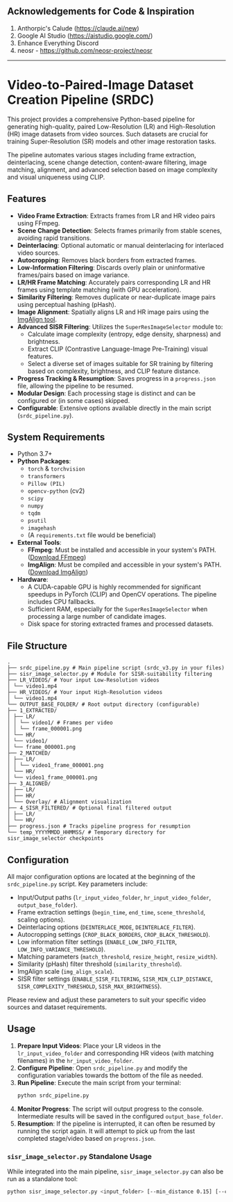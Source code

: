 ## Acknowledgements for Code & Inspiration
1. Anthorpic's Calude (https://claude.ai/new)
2. Google AI Studio (https://aistudio.google.com/)
3. Enhance Everything Discord
4. neosr - https://github.com/neosr-project/neosr

-------------------------------

# Video-to-Paired-Image Dataset Creation Pipeline (SRDC)

This project provides a comprehensive Python-based pipeline for generating high-quality, paired Low-Resolution (LR) and High-Resolution (HR) image datasets from video sources. Such datasets are crucial for training Super-Resolution (SR) models and other image restoration tasks.

The pipeline automates various stages including frame extraction, deinterlacing, scene change detection, content-aware filtering, image matching, alignment, and advanced selection based on image complexity and visual uniqueness using CLIP.

## Features

*   **Video Frame Extraction**: Extracts frames from LR and HR video pairs using FFmpeg.
*   **Scene Change Detection**: Selects frames primarily from stable scenes, avoiding rapid transitions.
*   **Deinterlacing**: Optional automatic or manual deinterlacing for interlaced video sources.
*   **Autocropping**: Removes black borders from extracted frames.
*   **Low-Information Filtering**: Discards overly plain or uninformative frames/pairs based on image variance.
*   **LR/HR Frame Matching**: Accurately pairs corresponding LR and HR frames using template matching (with GPU acceleration).
*   **Similarity Filtering**: Removes duplicate or near-duplicate image pairs using perceptual hashing (pHash).
*   **Image Alignment**: Spatially aligns LR and HR image pairs using the [ImgAlign tool](https://github.com/NicholasGU/ImgAlign).
*   **Advanced SISR Filtering**: Utilizes the `SuperResImageSelector` module to:
    *   Calculate image complexity (entropy, edge density, sharpness) and brightness.
    *   Extract CLIP (Contrastive Language-Image Pre-Training) visual features.
    *   Select a diverse set of images suitable for SR training by filtering based on complexity, brightness, and CLIP feature distance.
*   **Progress Tracking & Resumption**: Saves progress in a `progress.json` file, allowing the pipeline to be resumed.
*   **Modular Design**: Each processing stage is distinct and can be configured or (in some cases) skipped.
*   **Configurable**: Extensive options available directly in the main script (`srdc_pipeline.py`).

## System Requirements

*   Python 3.7+
*   **Python Packages**:
    *   `torch` & `torchvision`
    *   `transformers`
    *   `Pillow (PIL)`
    *   `opencv-python` (cv2)
    *   `scipy`
    *   `numpy`
    *   `tqdm`
    *   `psutil`
    *   `imagehash`
    *   (A `requirements.txt` file would be beneficial)
*   **External Tools**:
    *   **FFmpeg**: Must be installed and accessible in your system's PATH. ([Download FFmpeg](https://ffmpeg.org/download.html))
    *   **ImgAlign**: Must be compiled and accessible in your system's PATH. ([Download ImgAlign](https://github.com/NicholasGU/ImgAlign))
*   **Hardware**:
    *   A CUDA-capable GPU is highly recommended for significant speedups in PyTorch (CLIP) and OpenCV operations. The pipeline includes CPU fallbacks.
    *   Sufficient RAM, especially for the `SuperResImageSelector` when processing a large number of candidate images.
    *   Disk space for storing extracted frames and processed datasets.

## File Structure
```
.
├── srdc_pipeline.py # Main pipeline script (srdc_v3.py in your files)
├── sisr_image_selector.py # Module for SISR-suitability filtering
├── LR_VIDEOS/ # Your input Low-Resolution videos
│ └── video1.mp4
├── HR_VIDEOS/ # Your input High-Resolution videos
│ └── video1.mp4
└── OUTPUT_BASE_FOLDER/ # Root output directory (configurable)
├── 1_EXTRACTED/
│ ├── LR/
│ │ └── video1/ # Frames per video
│ │ └── frame_000001.png
│ └── HR/
│ └── video1/
│ └── frame_000001.png
├── 2_MATCHED/
│ ├── LR/
│ │ └── video1_frame_000001.png
│ └── HR/
│ └── video1_frame_000001.png
├── 3_ALIGNED/
│ ├── LR/
│ ├── HR/
│ └── Overlay/ # Alignment visualization
├── 4_SISR_FILTERED/ # Optional final filtered output
│ ├── LR/
│ └── HR/
├── progress.json # Tracks pipeline progress for resumption
└── temp_YYYYMMDD_HHMMSS/ # Temporary directory for sisr_image_selector checkpoints
```


## Configuration

All major configuration options are located at the beginning of the `srdc_pipeline.py` script. Key parameters include:

*   Input/Output paths (`lr_input_video_folder`, `hr_input_video_folder`, `output_base_folder`).
*   Frame extraction settings (`begin_time`, `end_time`, `scene_threshold`, scaling options).
*   Deinterlacing options (`DEINTERLACE_MODE`, `DEINTERLACE_FILTER`).
*   Autocropping settings (`CROP_BLACK_BORDERS`, `CROP_BLACK_THRESHOLD`).
*   Low information filter settings (`ENABLE_LOW_INFO_FILTER`, `LOW_INFO_VARIANCE_THRESHOLD`).
*   Matching parameters (`match_threshold`, `resize_height`, `resize_width`).
*   Similarity (pHash) filter threshold (`similarity_threshold`).
*   ImgAlign scale (`img_align_scale`).
*   SISR filter settings (`ENABLE_SISR_FILTERING`, `SISR_MIN_CLIP_DISTANCE`, `SISR_COMPLEXITY_THRESHOLD`, `SISR_MAX_BRIGHTNESS`).

Please review and adjust these parameters to suit your specific video sources and dataset requirements.

## Usage

1.  **Prepare Input Videos**: Place your LR videos in the `lr_input_video_folder` and corresponding HR videos (with matching filenames) in the `hr_input_video_folder`.
2.  **Configure Pipeline**: Open `srdc_pipeline.py` and modify the configuration variables towards the bottom of the file as needed.
3.  **Run Pipeline**: Execute the main script from your terminal:
    ```bash
    python srdc_pipeline.py
    ```
4.  **Monitor Progress**: The script will output progress to the console. Intermediate results will be saved in the configured `output_base_folder`.
5.  **Resumption**: If the pipeline is interrupted, it can often be resumed by running the script again. It will attempt to pick up from the last completed stage/video based on `progress.json`.

### `sisr_image_selector.py` Standalone Usage

While integrated into the main pipeline, `sisr_image_selector.py` can also be run as a standalone tool:

```bash
python sisr_image_selector.py <input_folder> [--min_distance 0.15] [--complexity_threshold 0.4] [--max_brightness 200]
